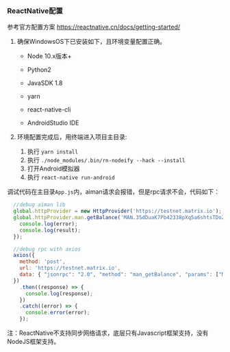 ### ReactNative配置

参考官方配置方案 https://reactnative.cn/docs/getting-started/

1. 确保WindowsOS下已安装如下，且环境变量配置正确。
   * Node 10.x版本+
   * Python2
   * JavaSDK 1.8

   * yarn
   * react-native-cli

   * AndroidStudio IDE


2. 环境配置完成后，用终端进入项目主目录:

   1. 执行 `yarn install`
   2. 执行 `./node_modules/.bin/rn-nodeify --hack --install`
   3. 打开Android模拟器
   4. 执行 `react-native run-android`


调试代码在主目录`App.js`内，aiman请求会报错，但是rpc请求不会，代码如下：
```javascript
  //debug aiman lib
  global.httpProvider = new HttpProvider('https://testnet.matrix.io');
  global.httpProvider.man.getBalance('MAN.35dDuaK7Pb42338pXq5a6shtsTDoZ', (error, result) => {
    console.log(error);
    console.log(result);
  });

  //debug rpc with axios 
  axios({
    method: 'post',
    url: 'https://testnet.matrix.io',
    data: { "jsonrpc": "2.0", "method": "man_getBalance", "params": ["MAN.35dDuaK7Pb42338pXq5a6shtsTDoZ", "latest"], "id": 1 }
  })
    .then((response) => {
      console.log(response);
    })
    .catch((error) => {
      console.error(error);
    });
```
注：ReactNative不支持同步网络请求，底层只有Javascript框架支持，没有NodeJS框架支持。